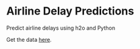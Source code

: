 # Airline Delay Predictions
Predict airline delays using h2o and Python

Get the data [here](https://raw.github.com/0xdata/h2o/master/smalldata/airlines/allyears2k_headers.zip).

